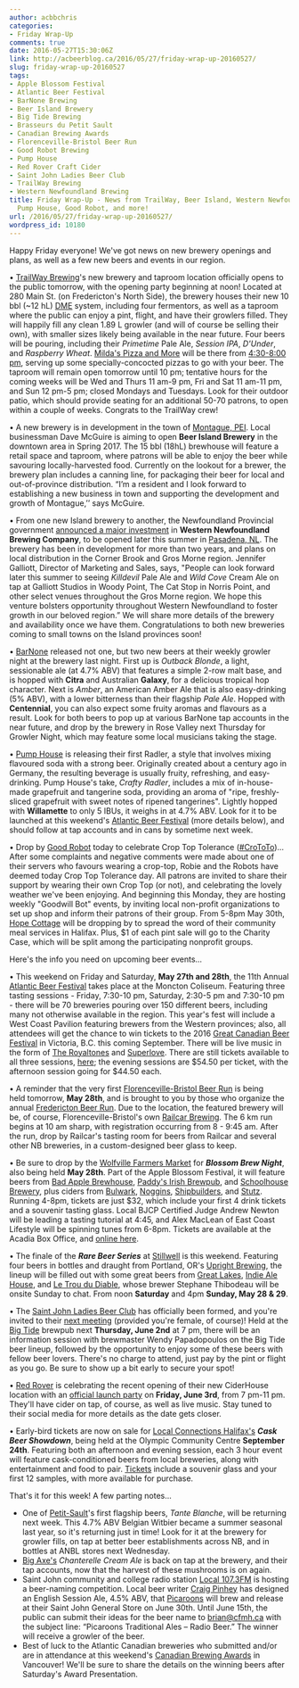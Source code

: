 ```yaml
---
author: acbbchris
categories:
- Friday Wrap-Up
comments: true
date: 2016-05-27T15:30:06Z
link: http://acbeerblog.ca/2016/05/27/friday-wrap-up-20160527/
slug: friday-wrap-up-20160527
tags:
- Apple Blossom Festival
- Atlantic Beer Festival
- BarNone Brewing
- Beer Island Brewery
- Big Tide Brewing
- Brasseurs du Petit Sault
- Canadian Brewing Awards
- Florenceville-Bristol Beer Run
- Good Robot Brewing
- Pump House
- Red Rover Craft Cider
- Saint John Ladies Beer Club
- TrailWay Brewing
- Western Newfoundland Brewing
title: Friday Wrap-Up - News from TrailWay, Beer Island, Western Newfoundland Brewing,
  Pump House, Good Robot, and more!
url: /2016/05/27/friday-wrap-up-20160527/
wordpress_id: 10180
---
```


Happy Friday everyone! We've got news on new brewery openings and plans, as well as a few new beers and events in our region.

• [TrailWay Brewing](https://www.facebook.com/trailwaybrewing)'s new brewery and taproom location officially opens to the public tomorrow, with the opening party beginning at noon! Located at 280 Main St. (on Fredericton's North Side), the brewery houses their new 10 bbl (~12 hL) [DME](http://www.dmebrewing.ca/) system, including four fermentors, as well as a taproom where the public can enjoy a pint, flight, and have their growlers filled. They will happily fill any clean 1.89 L growler (and will of course be selling their own), with smaller sizes likely being available in the near future. Four beers will be pouring, including their _Primetime_ Pale Ale, _Session IPA_, _D'Under_, and _Raspberry Wheat_. [Milda's Pizza and More](https://www.facebook.com/mildaspizzas/) will be there from [4:30-8:00 pm](https://www.facebook.com/events/1091775587532213/), serving up some specially-concocted pizzas to go with your beer. The taproom will remain open tomorrow until 10 pm; tentative hours for the coming weeks will be Wed and Thurs 11 am-9 pm, Fri and Sat 11 am-11 pm, and Sun 12 pm-5 pm; closed Mondays and Tuesdays. Look for their outdoor patio, which should provide seating for an additional 50-70 patrons, to open within a couple of weeks. Congrats to the TrailWay crew!

• A new brewery is in development in the town of [Montague, PEI](https://en.wikipedia.org/wiki/Montague,_Prince_Edward_Island). Local businessman Dave McGuire is aiming to open **Beer Island Brewery** in the downtown area in Spring 2017. The 15 bbl (18hL) brewhouse will feature a retail space and taproom, where patrons will be able to enjoy the beer while savouring locally-harvested food. Currently on the lookout for a brewer, the brewery plan includes a canning line, for packaging their beer for local and out-of-province distribution. “I’m a resident and I look forward to establishing a new business in town and supporting the development and growth of Montague,’’ says McGuire.

• From one new Island brewery to another, the Newfoundland Provincial government [announced a major investment](http://www.releases.gov.nl.ca/releases/2016/btcrd/0524n08.aspx) in **Western Newfoundland Brewing Company**, to be opened later this summer in [Pasadena, NL](https://en.wikipedia.org/wiki/Pasadena,_Newfoundland_and_Labrador). The brewery has been in development for more than two years, and plans on local distribution in the Corner Brook and Gros Morne region. Jennifer Galliott, Director of Marketing and Sales, says, "People can look forward later this summer to seeing _Killdevil_ Pale Ale and _Wild Cove_ Cream Ale on tap at Galliott Studios in Woody Point, The Cat Stop in Norris Point, and other select venues throughout the Gros Morne region. We hope this venture bolsters opportunity throughout Western Newfoundland to foster growth in our beloved region.” We will share more details of the brewery and availability once we have them. Congratulations to both new breweries coming to small towns on the Island provinces soon!

• [BarNone](http://barnone.beer/) released not one, but two new beers at their weekly growler night at the brewery last night. First up is _Outback Blonde_, a light, sessionable ale (at 4.7% ABV) that features a simple 2-row malt base, and is hopped with **Citra** and Australian **Galaxy**, for a delicious tropical hop character. Next is _Amber_, an American Amber Ale that is also easy-drinking (5% ABV), with a lower bitterness than their flagship _Pale Ale_. Hopped with **Centennial**, you can also expect some fruity aromas and flavours as a result. Look for both beers to pop up at various BarNone tap accounts in the near future, and drop by the brewery in Rose Valley next Thursday for Growler Night, which may feature some local musicians taking the stage.

• [Pump House](http://beer.pumphousebrewery.ca/) is releasing their first Radler, a style that involves mixing flavoured soda with a strong beer. Originally created about a century ago in Germany, the resulting beverage is usually fruity, refreshing, and easy-drinking. Pump House's take, _Crafty Radler_, includes a mix of in-house-made grapefruit and tangerine soda, providing an aroma of "ripe, freshly-sliced grapefruit with sweet notes of ripened tangerines". Lightly hopped with **Willamette** to only 5 IBUs, it weighs in at 4.7% ABV. Look for it to be launched at this weekend's [Atlantic Beer Festival](http://atlanticbeerfestival.ca/) (more details below), and should follow at tap accounts and in cans by sometime next week.

• Drop by [Good Robot](http://goodrobotbrewing.ca) today to celebrate Crop Top Tolerance ([#CroToTo](https://twitter.com/hashtag/crototo?f=tweets&vertical=default&src=hash))... After some complaints and negative comments were made about one of their servers who favours wearing a crop-top, Robie and the Robots have deemed today Crop Top Tolerance day. All patrons are invited to share their support by wearing their own Crop Top (or not), and celebrating the lovely weather we've been enjoying. And beginning this Monday, they are hosting weekly "Goodwill Bot" events, by inviting local non-profit organizations to set up shop and inform their patrons of their group. From 5-8pm May 30th, [Hope Cottage](http://www.hopecottage.ca/) will be dropping by to spread the word of their community meal services in Halifax. Plus, $1 of each pint sale will go to the Charity Case, which will be split among the participating nonprofit groups.

Here's the info you need on upcoming beer events...

• This weekend on Friday and Saturday, **May 27th and 28th**, the 11th Annual [Atlantic Beer Festival](http://atlanticbeerfestival.ca/) takes place at the Moncton Coliseum. Featuring three tasting sessions - Friday, 7:30-10 pm, Saturday, 2:30-5 pm and 7:30-10 pm - there will be 70 breweries pouring over 150 different beers, including many not otherwise available in the region. This year's fest will include a West Coast Pavilion featuring brewers from the Western provinces; also, all attendees will get the chance to win tickets to the 2016 [Great Canadian Beer Festival](http://www.gcbf.com/) in Victoria, B.C. this coming September. There will be live music in the form of [The Royaltones](https://www.facebook.com/The-Royaltones-574007989288748/) and [Superlove](https://www.facebook.com/superloveband/?fref=ts). There are still tickets available to all three sessions, [here](https://tickets.moncton.ca/Online/default.asp?doWork::WScontent::loadArticle=Load&BOparam::WScontent::loadArticle::article_id=E3611EFE-F470-4825-B0D6-9E76E4ABC5CC); the evening sessions are $54.50 per ticket, with the afternoon session going for $44.50 each.

• A reminder that the very first [Florenceville-Bristol Beer Run](https://www.facebook.com/events/407801282751464/) is being held tomorrow, **May 28th**, and is brought to you by those who organize the annual [Fredericton Beer Run](https://www.facebook.com/events/1478512705794596/). Due to the location, the featured brewery will be, of course, Florenceville-Bristol's own [Railcar Brewing](http://railcarbrewing.com/). The 6 km run begins at 10 am sharp, with registration occurring from 8 - 9:45 am. After the run, drop by Railcar's tasting room for beers from Railcar and several other NB breweries, in a custom-designed beer glass to keep.

• Be sure to drop by the [Wolfville Farmers Market](http://www.wolfvillefarmersmarket.ca/) for _**Blossom Brew Night**_, also being held **May 28th**. Part of the Apple Blossom Festival, it will feature beers from [Bad Apple Brewhouse](http://badapplebrewhouse.ca/), [Paddy's Irish Brewpub](http://www.paddyspub.ca/), and [Schoolhouse Brewery](http://www.schoolhousebrewery.ca/), plus ciders from [Bulwark](http://www.bulwarkcider.com/), [Noggins](http://www.nogginsfarm.ca/tideview_cider.php), [Shipbuilders](http://www.shipbuilderscider.ca/), and [Stutz](http://www.stutzcider.com/). Running 4-8pm, tickets are just $32, which include your first 4 drink tickets and a souvenir tasting glass. Local BJCP Certified Judge Andrew Newton will be leading a tasting tutorial at 4:45, and Alex MacLean of East Coast Lifestyle will be spinning tunes from 6-8pm. Tickets are available at the Acadia Box Office, and [online here](https://boxoffice.acadiau.ca/TheatreManager/1/login?event=3073).

• The finale of the **_Rare Beer Series_** at [Stillwell](http://www.barstillwell.com/) is this weekend. Featuring four beers in bottles and draught from Portland, OR's [Upright Brewing](http://www.uprightbrewing.com/), the lineup will be filled out with some great beers from [Great Lakes](http://greatlakesbeer.com/), [Indie Ale House](http://www.indiealehouse.com/), and [Le Trou du Diable](http://troududiable.com/), whose brewer Stephane Thibodeau will be onsite Sunday to chat. From noon **Saturday** and 4pm **Sunday, May 28 & 29**.

• The [Saint John Ladies Beer Club](https://www.facebook.com/saintjohnbeerclub/) has officially been formed, and you're invited to their [next meeting](https://www.facebook.com/events/820406551392291/) (provided you're female, of course)! Held at the [Big Tide](https://www.facebook.com/Big-Tide-Brewing-Co-301456876447/) brewpub next **Thursday, June 2nd** at 7 pm, there will be an information session with brewmaster Wendy Papadopoulos on the Big Tide beer lineup, followed by the opportunity to enjoy some of these beers with fellow beer lovers. There's no charge to attend, just pay by the pint or flight as you go. Be sure to show up a bit early to secure your spot!

• [Red Rover](http://www.redroverbrew.com/) is celebrating the recent opening of their new CiderHouse location with an [official launch party](https://www.eventbrite.com/e/red-rover-craft-cider-ciderhouse-grand-opening-tickets-25703396551?ref=estw) on **Friday, June 3rd**, from 7 pm-11 pm. They'll have cider on tap, of course, as well as live music. Stay tuned to their social media for more details as the date gets closer.

• Early-bird tickets are now on sale for [Local Connections Halifax's](http://localconnections.ca/) _**Cask Beer Showdown**_, being held at the Olympic Community Centre **September 24th**. Featuring both an afternoon and evening session, each 3 hour event will feature cask-conditioned beers from local breweries, along with entertainment and food to pair. [Tickets](http://localconnections.ca/events/view/617/the-cask-beer-throwdown-2016) include a souvenir glass and your first 12 samples, with more available for purchase.

That's it for this week! A few parting notes...

- One of [Petit-Sault](http://petitsault.com/en/)'s first flagship beers, _Tante Blanche_, will be returning next week. This 4.7% ABV Belgian Witbier became a summer seasonal last year, so it's returning just in time! Look for it at the brewery for growler fills, on tap at better beer establishments across NB, and in bottles at ANBL stores next Wednesday.
- [Big Axe's](http://www.bigaxe.ca/) _Chanterelle Cream Ale_ is back on tap at the brewery, and their tap accounts, now that the harvest of these mushrooms is on again.
- Saint John community and college radio station [Local 107.3FM](http://localfm.ca/2016/05/26/name-a-new-beer-from-picaroons-traditional-ales/) is hosting a beer-naming competition. Local beer writer [Craig Pinhey](http://frogspad.ca/) has designed an English Session Ale, 4.5% ABV, that [Picaroons](http://picaroons.ca/) will brew and release at their Saint John General Store on June 30th. Until June 15th, the public can submit their ideas for the beer name to [brian@cfmh.ca](mailto:brian@cfmh.ca) with the subject line: “Picaroons Traditional Ales – Radio Beer.” The winner will receive a growler of the beer.
- Best of luck to the Atlantic Canadian breweries who submitted and/or are in attendance at this weekend's [Canadian Brewing Awards](http://www.canadianbrewingawards.com/) in Vancouver! We'll be sure to share the details on the winning beers after Saturday's Award Presentation.
